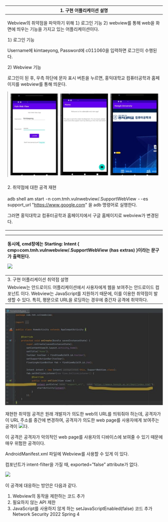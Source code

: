 ﻿

|1. 구현 어플리케이션 설명 |
| - |
|<p>Webview의  취약점을  파악하기  위해  1)  로그인  기능  2)  webview를  통해  web을  화면에 띄우는 기능을 가지고 있는 어플리케이션이다. </p><p>1) 로그인 기능 </p><p>Username에 kimtaeyong, Password에 c011060을 입력하면 로그인이 수행된다. </p><p>2) Webview 기능 </p><p>로그인이  된  후,  우측  하단에  문자  표시  버튼을  누르면,  홍익대학교  컴퓨터공학과 홈페이지를 webview를 통해 띄운다.  </p><p>![](./img/Aspose.Words.044ba8bc-35db-46a1-bb7f-18cdc0e07bac.003.jpeg)</p>|
|2. 취약점에 대한 공격 재현 |
|<p>adb  shell  am  start  -n  com.tmh.vulnwebview/.SupportWebView  --es  support\_url "https://www.google.com" 을 adb 명령어로 실행한다. </p><p>그러면 홍익대학교 컴퓨터공학과 홈페이지에서 구글 홈페이지로 webview가 변경된다. </p>|


|<p>동시에, cmd창에는  Starting: Intent { cmp=com.tmh.vulnwebview/.SupportWebView (has extras) }이라는 문구가 출력된다. </p><p>![](./img/Aspose.Words.044ba8bc-35db-46a1-bb7f-18cdc0e07bac.004.png)</p>|
| :- |
|3. 구현  어플리케이션  취약점  설명 |
|Webview는 안드로이드 어플리케이션에서 사용자에게 웹을 보여주는 안드로이드 컴포넌트 이다.  Webview는  JavaScript를  지원하기  때문에,  이를  이용한  취약점이  발생할  수  있다. 특히, 평문으로 URL을 로딩하는 경우에 중간자 공격에 취약하다. |
![](./img/Aspose.Words.044ba8bc-35db-46a1-bb7f-18cdc0e07bac.005.jpeg)

재현한 취약점 공격은 원래 개발자가 의도한 web의 URL를 띄워줘야 하는데, 공격자가 이 URL 주소를 중간에 변경하여, 공격자가 의도한 web page를 사용자에게 보여주는 공격이 ![](./img/Aspose.Words.044ba8bc-35db-46a1-bb7f-18cdc0e07bac.002.png)다. 

이  공격은  공격자가  악의적인  web  page를  사용자의  디바이스에  보여줄  수  있기  때문에 매우 위험한 공격이다. 

AndroidManifest.xml  파일에  Webview를  사용할  수  있게  <uses-permission android:name=”android.permission.INTERNET”/>이 있다. 

컴포넌트가 intent-filter을 가질 때, exported=”false” attribute가 없다. 

![](./img/Aspose.Words.044ba8bc-35db-46a1-bb7f-18cdc0e07bac.006.png)

이 공격에 대응하는 방안은 다음과 같다. 

1) Webview의 동작을 제한하는 코드 추가 
1) 필요하지 않는 API 제한 
1) JavaScript를 사용하지 않게 하는 setJavaScriptEnabled(false) 코드 추가 
Network Security 2022 Spring                         4                                           

